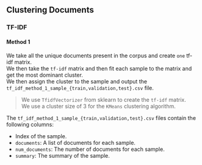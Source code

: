 ## Clustering Documents

### TF-IDF

#### Method 1

We take all the unique documents present in the corpus and create `one` tf-idf matrix. \
We then take the `tf-idf` matrix and then fit each sample to the matrix and get the most dominant cluster. \
We then assign the cluster to the sample and output the `tf_idf_method_1_sample_{train,validation,test}.csv` file.

> We use `TfidfVectorizer` from sklearn to create the `tf-idf` matrix. \
> We use a cluster size of 3 for the `KMeans` clustering algorithm.

The `tf_idf_method_1_sample_{train,validation,test}.csv` files contain the following columns:
- Index of the sample.
- `documents`: A list of documents for each sample.
- `num_documents`: The number of documents for each sample.
- `summary`: The summary of the sample.
